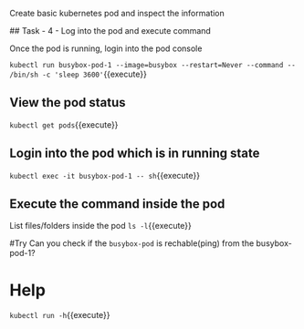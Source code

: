 Create basic kubernetes pod and inspect the information

## Task - 4 - Log into the pod and execute command

Once the pod is running, login into the pod console 


`kubectl run busybox-pod-1 --image=busybox --restart=Never --command -- /bin/sh -c 'sleep 3600'`{{execute}}


## View the pod status
`kubectl get pods`{{execute}}


## Login into the pod which is in running state
`kubectl exec -it busybox-pod-1 -- sh`{{execute}}


## Execute the command inside the pod
List files/folders inside the pod
`ls -l`{{execute}}

#Try
Can you check if the `busybox-pod` is rechable(ping) from the busybox-pod-1?

# Help 
`kubectl run -h`{{execute}} 
